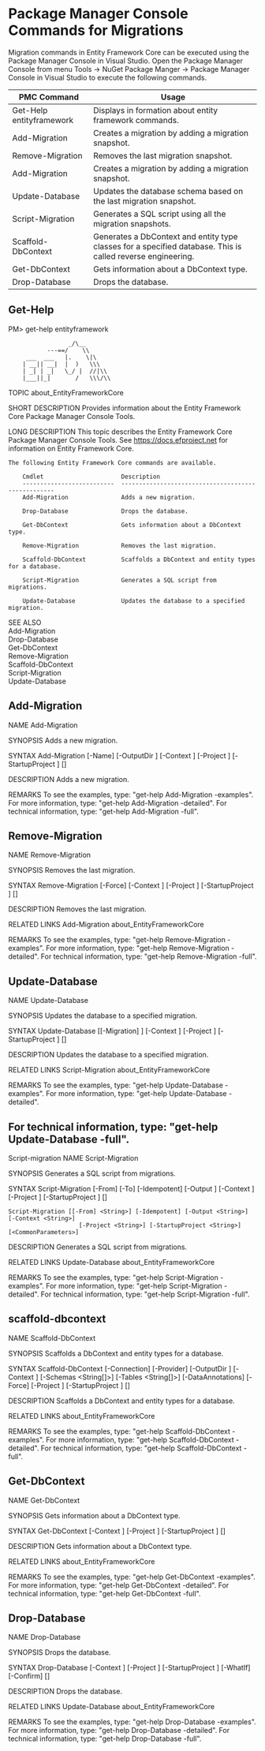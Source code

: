# Package Manager Console Commands for Migrations     

Migration commands in Entity Framework Core can be executed using the Package Manager Console in Visual Studio. Open the Package Manager Console from menu Tools -> NuGet Package Manger -> Package Manager Console in Visual Studio to execute the following commands.

| PMC Command | Usage |
| ------ | ------ |
| Get-Help entityframework | Displays in formation about entity framework commands. |
| Add-Migration <migration name> | Creates a migration by adding a migration snapshot. |
| Remove-Migration | Removes the last migration snapshot. |
| Add-Migration <migration name> | Creates a migration by adding a migration snapshot. |
| Update-Database | Updates the database schema based on the last migration snapshot. |	
| Script-Migration | Generates a SQL script using all the migration snapshots. |	
| Scaffold-DbContext | Generates a DbContext and entity type classes for a specified database. This is called reverse engineering. |	
| Get-DbContext | Gets information about a DbContext type. |	
| Drop-Database | Drops the database. |		
	
## Get-Help
PM> get-help entityframework

      
                     _/\__
               ---==/    \\
         ___  ___   |.    \|\
        | __|| __|  |  )   \\\
        | _| | _|   \_/ |  //|\\
        |___||_|       /   \\\/\\

TOPIC
    about_EntityFrameworkCore

SHORT DESCRIPTION
    Provides information about the Entity Framework Core Package Manager Console Tools.

LONG DESCRIPTION
    This topic describes the Entity Framework Core Package Manager Console Tools. 
    See https://docs.efproject.net for information on Entity Framework Core.

    The following Entity Framework Core commands are available.

        Cmdlet                      Description
        --------------------------  ---------------------------------------------------
        Add-Migration               Adds a new migration.

        Drop-Database               Drops the database.

        Get-DbContext               Gets information about a DbContext type.

        Remove-Migration            Removes the last migration.

        Scaffold-DbContext          Scaffolds a DbContext and entity types for a database.

        Script-Migration            Generates a SQL script from migrations.

        Update-Database             Updates the database to a specified migration.

SEE ALSO   
    Add-Migration     
    Drop-Database    
    Get-DbContext    
    Remove-Migration    
    Scaffold-DbContext   
    Script-Migration    
    Update-Database   
        
## Add-Migration
NAME
    Add-Migration
    
SYNOPSIS
    Adds a new migration.
    
    
SYNTAX
    Add-Migration [-Name] <String> [-OutputDir <String>] [-Context <String>] [-Project <String>] 
                    [-StartupProject <String>] [<CommonParameters>]
    
    
DESCRIPTION
    Adds a new migration.

REMARKS
    To see the examples, type: "get-help Add-Migration -examples".
    For more information, type: "get-help Add-Migration -detailed".
    For technical information, type: "get-help Add-Migration -full".
    
## Remove-Migration
NAME
    Remove-Migration
    
SYNOPSIS
    Removes the last migration.
    
SYNTAX
    Remove-Migration [-Force] [-Context <String>] [-Project <String>] [-StartupProject <String>] 
                        [<CommonParameters>]
    
DESCRIPTION
    Removes the last migration.

RELATED LINKS
    Add-Migration
    about_EntityFrameworkCore 

REMARKS
    To see the examples, type: "get-help Remove-Migration -examples".
    For more information, type: "get-help Remove-Migration -detailed".
    For technical information, type: "get-help Remove-Migration -full".
 
## Update-Database
NAME
    Update-Database
    
SYNOPSIS
    Updates the database to a specified migration.
    
    
SYNTAX
    Update-Database [[-Migration] <String>] [-Context <String>] [-Project <String>] 
                        [-StartupProject <String>] [<CommonParameters>]
    
    
DESCRIPTION
    Updates the database to a specified migration.
    

RELATED LINKS
    Script-Migration
    about_EntityFrameworkCore 

REMARKS
    To see the examples, type: "get-help Update-Database -examples".
    For more information, type: "get-help Update-Database -detailed".
## For technical information, type: "get-help Update-Database -full".
Script-migration
NAME
    Script-Migration
    
SYNOPSIS
    Generates a SQL script from migrations.
    
    
SYNTAX
    Script-Migration [-From] <String> [-To] <String> [-Idempotent] [-Output <String>] 
                        [-Context <String>] [-Project <String>] [-StartupProject <String>] 
                        [<CommonParameters>]
    
    Script-Migration [[-From] <String>] [-Idempotent] [-Output <String>] [-Context <String>] 
                        [-Project <String>] [-StartupProject <String>] [<CommonParameters>]
    
    
DESCRIPTION
    Generates a SQL script from migrations.
    

RELATED LINKS
    Update-Database
    about_EntityFrameworkCore 

REMARKS
    To see the examples, type: "get-help Script-Migration -examples".
    For more information, type: "get-help Script-Migration -detailed".
    For technical information, type: "get-help Script-Migration -full".

## scaffold-dbcontext
NAME
    Scaffold-DbContext
    
SYNOPSIS
    Scaffolds a DbContext and entity types for a database.
    
    
SYNTAX
    Scaffold-DbContext [-Connection] <String> [-Provider] <String> [-OutputDir <String>] 
                        [-Context <String>] [-Schemas <String[]>] [-Tables <String[]>] 
                        [-DataAnnotations] [-Force] [-Project <String>] [-StartupProject <String>] 
                        [<CommonParameters>]
    
    
DESCRIPTION
    Scaffolds a DbContext and entity types for a database.
    

RELATED LINKS
    about_EntityFrameworkCore 

REMARKS
    To see the examples, type: "get-help Scaffold-DbContext -examples".
    For more information, type: "get-help Scaffold-DbContext -detailed".
    For technical information, type: "get-help Scaffold-DbContext -full".

## Get-DbContext
NAME
    Get-DbContext
    
SYNOPSIS
    Gets information about a DbContext type.
    
    
SYNTAX
    Get-DbContext [-Context <String>] [-Project <String>] [-StartupProject <String>] 
                    [<CommonParameters>]
    
    
DESCRIPTION
    Gets information about a DbContext type.
    

RELATED LINKS
    about_EntityFrameworkCore 

REMARKS
    To see the examples, type: "get-help Get-DbContext -examples".
    For more information, type: "get-help Get-DbContext -detailed".
    For technical information, type: "get-help Get-DbContext -full".

## Drop-Database
NAME
    Drop-Database
    
SYNOPSIS
    Drops the database.
    
    
SYNTAX
    Drop-Database [-Context <String>] [-Project <String>] [-StartupProject <String>] 
                    [-WhatIf] [-Confirm] [<CommonParameters>]
    
    
DESCRIPTION
    Drops the database.
    

RELATED LINKS
    Update-Database
    about_EntityFrameworkCore 

REMARKS
    To see the examples, type: "get-help Drop-Database -examples".
    For more information, type: "get-help Drop-Database -detailed".
    For technical information, type: "get-help Drop-Database -full".

